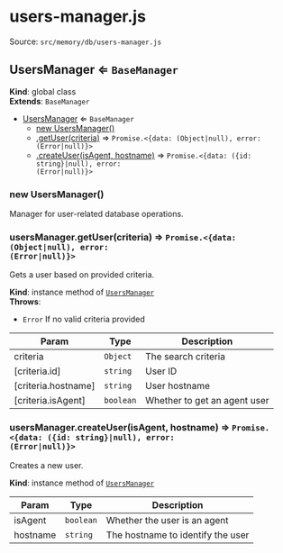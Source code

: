 # users-manager.js

Source: `src/memory/db/users-manager.js`

<a name="UsersManager"></a>

## UsersManager ⇐ <code>BaseManager</code>

**Kind**: global class  
**Extends**: <code>BaseManager</code>

- [UsersManager](#UsersManager) ⇐ <code>BaseManager</code>
  - [new UsersManager()](#new_UsersManager_new)
  - [.getUser(criteria)](#UsersManager+getUser) ⇒ <code>Promise.&lt;{data: (Object\|null), error: (Error\|null)}&gt;</code>
  - [.createUser(isAgent, hostname)](#UsersManager+createUser) ⇒ <code>Promise.&lt;{data: ({id: string}\|null), error: (Error\|null)}&gt;</code>

<a name="new_UsersManager_new"></a>

### new UsersManager()

Manager for user-related database operations.

<a name="UsersManager+getUser"></a>

### usersManager.getUser(criteria) ⇒ <code>Promise.&lt;{data: (Object\|null), error: (Error\|null)}&gt;</code>

Gets a user based on provided criteria.

**Kind**: instance method of [<code>UsersManager</code>](#UsersManager)  
**Throws**:

- <code>Error</code> If no valid criteria provided

| Param               | Type                 | Description                  |
| ------------------- | -------------------- | ---------------------------- |
| criteria            | <code>Object</code>  | The search criteria          |
| [criteria.id]       | <code>string</code>  | User ID                      |
| [criteria.hostname] | <code>string</code>  | User hostname                |
| [criteria.isAgent]  | <code>boolean</code> | Whether to get an agent user |

<a name="UsersManager+createUser"></a>

### usersManager.createUser(isAgent, hostname) ⇒ <code>Promise.&lt;{data: ({id: string}\|null), error: (Error\|null)}&gt;</code>

Creates a new user.

**Kind**: instance method of [<code>UsersManager</code>](#UsersManager)

| Param    | Type                 | Description                       |
| -------- | -------------------- | --------------------------------- |
| isAgent  | <code>boolean</code> | Whether the user is an agent      |
| hostname | <code>string</code>  | The hostname to identify the user |
